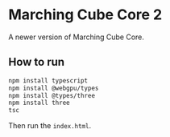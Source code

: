 # Marching Cube Core 2

A newer version of Marching Cube Core.

## How to run

```bash
npm install typescript
npm install @webgpu/types
npm install @types/three
npm install three
tsc
```

Then run the `index.html`.
